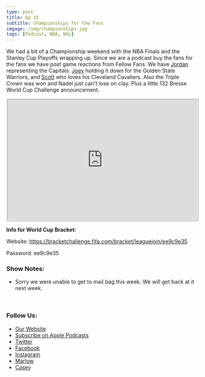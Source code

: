 ```yaml
---
type: post
title: Ep 15
subtitle: Championships for the Fans
imgage: /img/championships.jpg
tags: [Podcast, NBA, NHL]
---
```


We had a bit of a Championship weekend with the NBA Finals and the Stanley Cup Playoffs wrapping up.  Since we are a podcast buy the fans for the fans we have post game reactions from Fellow Fans.  We have [Jordan](https://twitter.com/jordanspore) representing the Capitals. [Joey](https://www.instagram.com/jgwagstaffe) holding it down for the Golden State Warriors, and [Scott](https://twitter.com/hitplay) who loves his Cleveland Cavaliers.  Also the Triple Crown was won and Nadel just can't lose on clay.   Plus a little 132 Bresse World Cup Challenge announcement.

<iframe src="https://cast.rocks/player/11602/Ep-15-Championships-for-the-Fans.mp3?episodeTitle=Ep%2015%3A%20Championships%20for%20the%20Fans&podcastTitle=132%20Breese%20Podcast&episodeDate=June%2011th%2C%202018&imageURL=https%3A%2F%2Fcast.rocks%2Fhosting%2F11602%2Ffeeds%2F6RG37.jpg&itunesLink=https%3A%2F%2Fitunes.apple.com%2Fus%2Fpodcast%2F132-breese-podcast%2Fid1353274149%3Fmt%3D2" style="border: ridge; min-height: 265px; max-height: 320px; max-width: 558px; min-width: 270px; width: 100%; height: 100%;" scrollbars="no"></iframe>



<p><strong>Info for World Cup Bracket:</strong></p>
<p>Website: <a href='https://bracketchallenge.fifa.com/bracket/leaguejoin/ee9c9e35' target='_blank' >https://bracketchallenge.fifa.com/bracket/leaguejoin/ee9c9e35</a></p>
<p>Password: ee9c9e35</p>
<h3>Show Notes:</h3>
<ul>
<li><p>Sorry we were unable to get to mail bag this week.  We will get back at it next week. </p>
<p>​</p>
</li>

</ul>
<h3>Follow Us:</h3>
<ul>
<li><a href='132breese.com'>Our Website</a></li>
<li><a href='https://itunes.apple.com/us/podcast/132-breese-podcast/id1353274149?mt=2'>Subscribe on Apple Podcasts</a></li>
<li><a href='https://twitter.com/132breese/'>Twitter</a></li>
<li><a href='https://www.facebook.com/132breese/'>Facebook</a></li>
<li><a href='https://www.instagram.com/132breese/'>Instagram</a></li>
<li><a href='https://twitter.com/marlowjr/'>Marlow</a></li>
<li><a href='https://twitter.com/profbadgerfan/'>Casey</a></li>

</ul>
